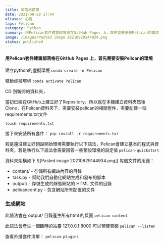 ```yaml
---
title: 部落格建置
date: 2021-09-28 17:44
aliases: 心得 
tags: Pelican
category: Python
summary: 用Pelican套件建置部落格在GitHub Pages 上，首先需要安裝Pelican的環境
image: /images/Pasted image 20210929144934.png
status: published
---
```





#### 用Pelican套件建置部落格在GitHub Pages 上，首先需要安裝Pelican的環境

建立python的虛擬環境
`conda create -n Pelican`

啓動虛擬環境
`conda activate Pelican`

CD 到新開的資料夾，

當初已經在GitHub上建立好了Repository，所以就在本機建立資料夾然後Clone，在Pelican資料夾下，需要安裝pelican的相關套件，需要創建一個requirements.txt文件

`touch requirements.txt`

接下來安裝所有套件：
`pip install -r requirements.txt`

若是還沒建立好預設開始環境需要執行以下語法，Pelican會建立基本的程式與資料夾，若是執行以下語法會需要回答一些預設環境的設定值
`pelican-quickstart`


資料夾架構如下
![[Pasted image 20210929144934.png]]
每個文件的用途：

* content/ - 存儲所有網站內容的目錄
* task.py - 幫助我們自動化網站生成和發布的腳本
* output/ - 存儲生成的靜態網站的 HTML 文件的目錄
* pelicanconf.py - 包含網站所有配置的文件

### 生成網站

此語法會在 output/ 目錄產生所有html 的頁面
`pelican content`

此語法會產生一個臨時的站臺 127.0.0.1:8000 可以預覽頁面
`pelican --listen`


查看外掛套件清單：
``pelican-plugins``